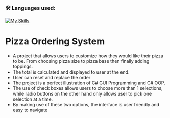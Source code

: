 ### :hammer_and_wrench: Languages used:
[![My Skills](https://skillicons.dev/icons?i=cs)](https://skillicons.dev)

# Pizza Ordering System
- A project that allows users to customize how they would like their pizza to be. From choosing pizza size to pizza base then finally adding toppings.
- The total is calculated and displayed to user at the end.
- User can reset and replace the order
- The project is a perfect illustration of C# GUI Programming and C# OOP. 
- The use of check boxes allows users to choose more than 1 selections, while radio buttons on the other hand only allows user to pick one selection at a time. 
- By making use of these two options, the interface is user friendly and easy to navigate
